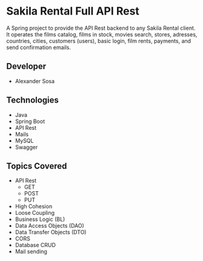 # Sakila Rental Full API Rest
A Spring project to provide the API Rest backend to any Sakila Rental client. It operates 
the films catalog, films in stock, movies search, stores, adresses, countries, cities, customers 
(users), basic login, film rents, payments, and send confirmation emails.

## Developer
- Alexander Sosa

## Technologies
- Java
- Spring Boot
- API Rest
- Mails
- MySQL
- Swagger

## Topics Covered
- API Rest
  - GET
  - POST
  - PUT
- High Cohesion
- Loose Coupling
- Business Logic (BL)
- Data Access Objects (DAO)
- Data Transfer Objects (DTO)
- CORS
- Database CRUD
- Mail sending

